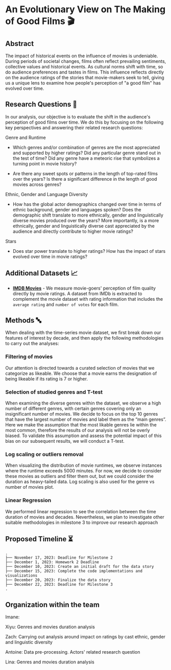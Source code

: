 # An Evolutionary View on The Making of Good Films 🎬

## Abstract

The impact of historical events on the influence of movies is undeniable. During periods of societal changes, films often reflect prevailing sentiments, collective values and historical events. As cultural norms shift with time, so do audience preferences and tastes in films. This influence reflects directly on the audience ratings of the stories that movie-makers seek to tell, giving us a unique lens to examine how people's perception of "a good film" has evolved over time. 


## Research Questions 🔎

In our analysis, our objective is to evaluate the shift in the audience's perception of good films over time. We do this by focusing on the following key perspectives and answering their related research questions:

Genre and Runtime 
- Which genres and/or combination of genres are the most appreciated and supported by higher ratings? Did any particular genre stand out in the test of time? Did any genre have a meteoric rise that symbolizes a turning point in movie history? 

- Are there any sweet spots or patterns in the length of top-rated films over the years? Is there a significant difference in the length of good movies across genres?

Ethnic, Gender and Language Diversity
- How has the global actor demographics changed over time in terms of ethnic background, gender and languages spoken? Does the demographic shift translate to more ethnically, gender and linguistically diverse movies produced over the years? More importantly, is a more ethnically, gender and linguistically diverse cast appreciated by the audience and directly contribute to higher movie ratings?

Stars
- Does star power translate to higher ratings? How has the impact of stars evolved over time in movie ratings?

## Additional Datasets 📈
- [**IMDB Movies**](https://www.imdb.com/interfaces/) - We measure movie-goers' perception of film quality directly by movie ratings. A dataset from IMDb is extracted to complement the movie dataset with rating information that includes the `average rating` and `number of votes` for each film.


## Methods 🔤
When dealing with the time-series movie dataset, we first break down our features of interest by decade, and then apply the following methodologies to carry out the analyses:


### Filtering of movies
Our attention is directed towards a curated selection of movies that we categorize as likeable.  We choose that a movie earns the designation of being likeable if its rating is 7 or higher.


### Selection of studied genres and T-test
When examining the diverse genres within the dataset, we observe a high number of different genres, with certain genres covering only an insignificant number of movies.
We decide to focus on the top 10 genres that have the largest number of movies and label them as the “main genres”.
Here we make the assumption that the most likable genres lie within the most common, therefore the results of our analysis will not be overly biased.
To validate this assumption and assess the potential impact of this bias on our subsequent results, we will conduct a T-test.

### Log scaling or outliers removal
When visualizing the distribution of movie runtimes, we observe instances where the runtime exceeds 5000 minutes.
 For now, we decide to consider these movies as outliers and filter them out, but we could consider the duration as heavy-tailed data.
Log scaling is also used for the genre vs number of movies plot.

### Linear Regression
We performed linear regression to see the correlation between the time duration of movies and decades. Nevertheless, we plan to investigate other suitable methodologies in milestone 3 to improve our research approach


## Proposed Timeline ⏳
```
.
├── November 17, 2023: Deadline for Milestone 2
├── December 1, 2023: Homework 2 Deadline
├── December 10, 2023: Create an initial draft for the data story
├── December 15, 2023: Complete the code implementations and visualizations
├── December 20, 2023: Finalize the data story
├── December 22, 2023: Deadline for Milestone 3
.

```

## Organization within the team
Imane: 

Xiyu: Genres and movies duration analysis 

Zach: Carrying out analysis around impact on ratings by cast ethnic, gender and linguistic diversity

Antoine: Data pre-processing. Actors' related research question

Lina: Genres and movies duration analysis 



